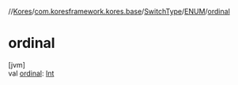 //[Kores](../../../../index.md)/[com.koresframework.kores.base](../../index.md)/[SwitchType](../index.md)/[ENUM](index.md)/[ordinal](ordinal.md)

# ordinal

[jvm]\
val [ordinal](ordinal.md): [Int](https://kotlinlang.org/api/latest/jvm/stdlib/kotlin/-int/index.html)
